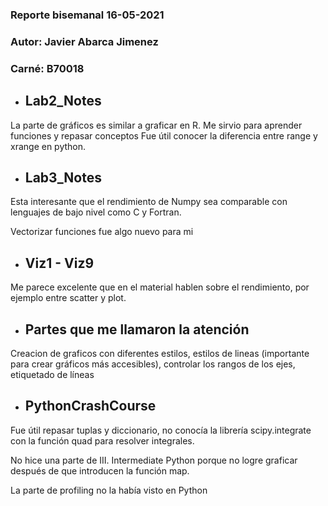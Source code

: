 ### Reporte bisemanal 16-05-2021
### Autor:  Javier Abarca Jimenez 
### Carné: B70018
 
 
* ## Lab2_Notes
La parte de gráficos es similar a graficar en R. Me sirvio para aprender funciones y repasar conceptos
Fue útil conocer la diferencia entre range y xrange en python.
 
* ## Lab3_Notes
Esta interesante que el rendimiento de Numpy sea comparable con lenguajes de bajo nivel como C y Fortran.
 
Vectorizar funciones fue algo nuevo para mi
 
* ## Viz1 - Viz9
 
Me parece excelente que en el material hablen sobre el rendimiento, por ejemplo entre scatter y plot.
 
* ##  Partes que me llamaron la atención
Creacion de graficos con diferentes estilos, estilos de lineas (importante para crear gráficos más accesibles), controlar los rangos de los ejes, etiquetado de líneas
 
* ##  PythonCrashCourse
 
Fue útil repasar tuplas y diccionario, no conocía la librería scipy.integrate con la función quad para resolver integrales.
 
No hice una parte de III. Intermediate Python porque no logre graficar después de que introducen la función map.
 
La parte de profiling no la había visto en Python